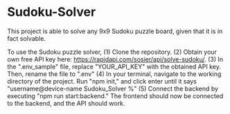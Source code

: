 # Sudoku-Solver
This project is able to solve any 9x9 Sudoku puzzle board, given that it is in fact solvable.

To use the Sudoku puzzle solver,
(1) Clone the repository.
(2) Obtain your own free API key here: https://rapidapi.com/sosier/api/solve-sudoku/.
(3) In the ".env_sample" file, replace "YOUR_API_KEY" with the obtained API key. Then, rename the file to ".env"
(4) In your terminal, navigate to the working directory of the project. Run "npm init," and click enter until it says "username@device-name Sudoku_Solver %"
(5) Connect the backend by executing "npm run start:backend." The frontend should now be connected to the backend, and the API should work.

